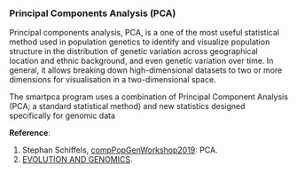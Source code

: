 ### Principal Components Analysis (PCA)
Principal components analysis, PCA, is a one of the most useful statistical method used in population genetics to identify and visualize population structure in the distribution of genetic variation across geographical location and ethnic background, and even genetic variation over time. In general, it allows breaking down high-dimensional datasets to two or more dimensions for visualisation in a two-dimensional space.

The smartpca program uses a combination of Principal Component Analysis (PCA; a standard statistical method) and new statistics designed specifically for genomic data



**Reference**: 

1. Stephan Schiffels, [compPopGenWorkshop2019](https://github.com/stschiff/compPopGenWorkshop2019_docs): PCA.
2. [EVOLUTION AND GENOMICS](http://evomics.org/learning/population-and-speciation-genomics/2016-population-and-speciation-genomics/pca-exercise/).
